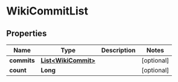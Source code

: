# WikiCommitList

## Properties
Name | Type | Description | Notes
------------ | ------------- | ------------- | -------------
**commits** | [**List&lt;WikiCommit&gt;**](WikiCommit.md) |  |  [optional]
**count** | **Long** |  |  [optional]
